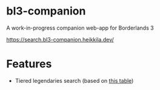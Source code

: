 # bl3-companion

A work-in-progress companion web-app for Borderlands 3

https://search.bl3-companion.heikkila.dev/

# Features

- Tiered legendaries search (based on [this table](https://i.redd.it/bk6qcq69b1s41.jpg))

